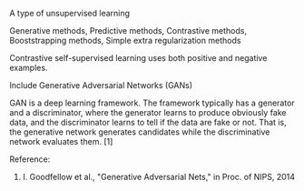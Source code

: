 A type of unsupervised learning

Generative methods, 
Predictive methods,
Contrastive methods,
Booststrapping methods,
Simple extra regularization methods

Contrastive self-supervised learning uses both positive and negative examples.


Include Generative Adversarial Networks (GANs)

GAN is a deep learning framework. The framework typically has a generator and a discriminator, where the generator learns to produce obviously fake data, and the discriminator learns to tell if the data are fake or not. That is, the generative network generates candidates while the discriminative network evaluates them. [1]

Reference:
1. I. Goodfellow et al., "Generative Adversarial Nets," in Proc. of NIPS, 2014
